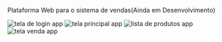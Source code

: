 Plataforma Web para o sistema de vendas(Ainda em Desenvolvimento)

![tela de login app](https://github.com/diegowoolley/Site/assets/154614603/5141f372-d170-4253-b6b8-40d5a65994b8)
![tela principal app](https://github.com/diegowoolley/Site/assets/154614603/e3c15381-6385-4dd2-bf5b-bd030f2963b1)
![lista de produtos app](https://github.com/diegowoolley/Site/assets/154614603/a3c7ad32-971b-41f1-962b-8a0b751bd7d9)
![tela venda app](https://github.com/diegowoolley/Site/assets/154614603/0b1b0b24-3097-4f3c-bcc2-e081c36658d0)
